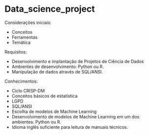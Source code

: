 # Data_science_project

Considerações iniciais:
- Conceitos
- Ferramentas
- Temática

Requisitos:
- Desenvolvimento e implantação de Projetos de Ciência de Dados
- Ambientes de desenvolvimento: Python ou R.
- Manipulação de dados através de SQL/ANSI.

Conhecimentos:
- Ciclo CRISP-DM
- Conceitos básicos de estatística
- LGPD
- SQL/ANSI
- Escolha de modelos de Machine Learning
- Desenvolvimento de modelos de Machine Learning em um dos ambientes: Python ou R.
- Idioma inglês suficiente para leitura de manuais técnicos.
